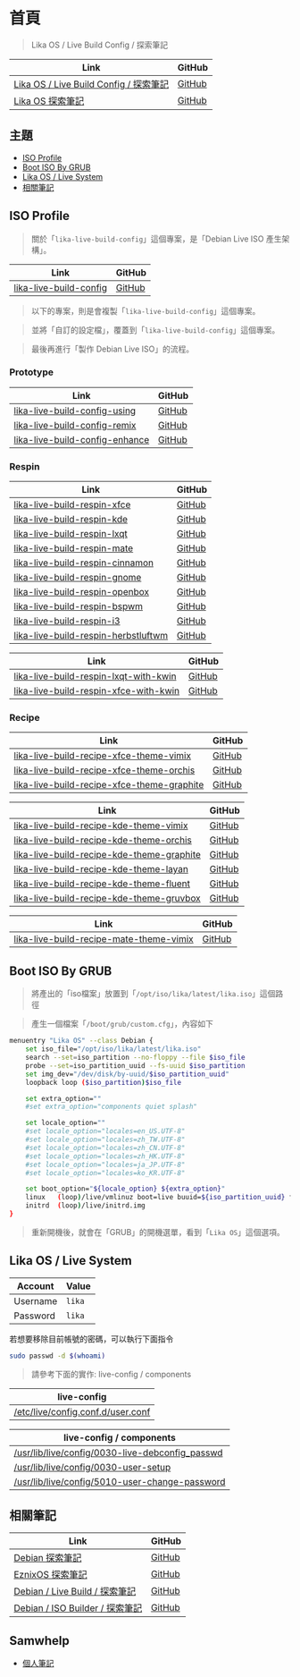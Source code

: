 

# 首頁

> Lika OS / Live Build Config / 探索筆記

| Link | GitHub |
| ---- | ------ |
| [Lika OS / Live Build Config / 探索筆記](https://samwhelp.github.io/note-about-lika-live-build-config/) | [GitHub](https://github.com/samwhelp/note-about-lika-live-build-config) |
| [Lika OS 探索筆記](https://samwhelp.github.io/note-about-lika/) | [GitHub](https://github.com/samwhelp/note-about-lika) |





## 主題

* [ISO Profile](#iso-profile)
* [Boot ISO By GRUB](#boot-iso-by-grub)
* [Lika OS / Live System](#lika-os--live-system)
* [相關筆記](#相關筆記)




## ISO Profile

> 關於「`lika-live-build-config`」這個專案，是「Debian Live ISO 產生架構」。

| Link | GitHub |
| ---- | ------ |
| [lika-live-build-config](https://samwhelp.github.io/lika-live-build-config/) | [GitHub](https://github.com/samwhelp/lika-live-build-config) |

> 以下的專案，則是會複製「`lika-live-build-config`」這個專案。

> 並將「自訂的設定檔」，覆蓋到「`lika-live-build-config`」這個專案。

> 最後再進行「製作 Debian Live ISO」的流程。


### Prototype

| Link | GitHub |
| ---- | ------ |
| [lika-live-build-config-using](https://samwhelp.github.io/lika-live-build-config-using/) | [GitHub](https://github.com/samwhelp/lika-live-build-config-using) |
| [lika-live-build-config-remix](https://samwhelp.github.io/lika-live-build-config-remix/) | [GitHub](https://github.com/samwhelp/lika-live-build-config-remix) |
| [lika-live-build-config-enhance](https://samwhelp.github.io/lika-live-build-config-enhance/) | [GitHub](https://github.com/samwhelp/lika-live-build-config-enhance) |


### Respin

| Link | GitHub |
| ---- | ------ |
| [lika-live-build-respin-xfce](https://samwhelp.github.io/lika-live-build-respin-xfce/) | [GitHub](https://github.com/samwhelp/lika-live-build-respin-xfce) |
| [lika-live-build-respin-kde](https://samwhelp.github.io/lika-live-build-respin-kde/) | [GitHub](https://github.com/samwhelp/lika-live-build-respin-kde) |
| [lika-live-build-respin-lxqt](https://samwhelp.github.io/lika-live-build-respin-lxqt/) | [GitHub](https://github.com/samwhelp/lika-live-build-respin-lxqt) |
| [lika-live-build-respin-mate](https://samwhelp.github.io/lika-live-build-respin-mate/) | [GitHub](https://github.com/samwhelp/lika-live-build-respin-mate) |
| [lika-live-build-respin-cinnamon](https://samwhelp.github.io/lika-live-build-respin-cinnamon/) | [GitHub](https://github.com/samwhelp/lika-live-build-respin-cinnamon) |
| [lika-live-build-respin-gnome](https://samwhelp.github.io/lika-live-build-respin-gnome/) | [GitHub](https://github.com/samwhelp/lika-live-build-respin-gnome) |
| [lika-live-build-respin-openbox](https://samwhelp.github.io/lika-live-build-respin-openbox/) | [GitHub](https://github.com/samwhelp/lika-live-build-respin-openbox) |
| [lika-live-build-respin-bspwm](https://samwhelp.github.io/lika-live-build-respin-bspwm/) | [GitHub](https://github.com/samwhelp/lika-live-build-respin-bspwm) |
| [lika-live-build-respin-i3](https://samwhelp.github.io/lika-live-build-respin-i3/) | [GitHub](https://github.com/samwhelp/lika-live-build-respin-i3) |
| [lika-live-build-respin-herbstluftwm](https://samwhelp.github.io/lika-live-build-respin-herbstluftwm/) | [GitHub](https://github.com/samwhelp/lika-live-build-respin-herbstluftwm) |


| Link | GitHub |
| ---- | ------ |
| [lika-live-build-respin-lxqt-with-kwin](https://samwhelp.github.io/lika-live-build-respin-lxqt-with-kwin/) | [GitHub](https://github.com/samwhelp/lika-live-build-respin-lxqt-with-kwin) |
| [lika-live-build-respin-xfce-with-kwin](https://samwhelp.github.io/lika-live-build-respin-xfce-with-kwin/) | [GitHub](https://github.com/samwhelp/lika-live-build-respin-xfce-with-kwin) |


### Recipe

| Link | GitHub |
| ---- | ------ |
| [lika-live-build-recipe-xfce-theme-vimix](https://samwhelp.github.io/lika-live-build-recipe-xfce-theme-vimix/) | [GitHub](https://github.com/samwhelp/lika-live-build-recipe-xfce-theme-vimix) |
| [lika-live-build-recipe-xfce-theme-orchis](https://samwhelp.github.io/lika-live-build-recipe-xfce-theme-orchis/) | [GitHub](https://github.com/samwhelp/lika-live-build-recipe-xfce-theme-orchis) |
| [lika-live-build-recipe-xfce-theme-graphite](https://samwhelp.github.io/lika-live-build-recipe-xfce-theme-graphite/) | [GitHub](https://github.com/samwhelp/lika-live-build-recipe-xfce-theme-graphite) |


| Link | GitHub |
| ---- | ------ |
| [lika-live-build-recipe-kde-theme-vimix](https://samwhelp.github.io/lika-live-build-recipe-kde-theme-vimix/) | [GitHub](https://github.com/samwhelp/lika-live-build-recipe-kde-theme-vimix) |
| [lika-live-build-recipe-kde-theme-orchis](https://samwhelp.github.io/lika-live-build-recipe-kde-theme-orchis/) | [GitHub](https://github.com/samwhelp/lika-live-build-recipe-kde-theme-orchis) |
| [lika-live-build-recipe-kde-theme-graphite](https://samwhelp.github.io/lika-live-build-recipe-kde-theme-graphite/) | [GitHub](https://github.com/samwhelp/lika-live-build-recipe-kde-theme-graphite) |
| [lika-live-build-recipe-kde-theme-layan](https://samwhelp.github.io/lika-live-build-recipe-kde-theme-layan/) | [GitHub](https://github.com/samwhelp/lika-live-build-recipe-kde-theme-layan) |
| [lika-live-build-recipe-kde-theme-fluent](https://samwhelp.github.io/lika-live-build-recipe-kde-theme-fluent/) | [GitHub](https://github.com/samwhelp/lika-live-build-recipe-kde-theme-fluent) |
| [lika-live-build-recipe-kde-theme-gruvbox](https://samwhelp.github.io/lika-live-build-recipe-kde-theme-gruvbox/) | [GitHub](https://github.com/samwhelp/lika-live-build-recipe-kde-theme-gruvbox) |


| Link | GitHub |
| ---- | ------ |
| [lika-live-build-recipe-mate-theme-vimix](https://samwhelp.github.io/lika-live-build-recipe-mate-theme-vimix/) | [GitHub](https://github.com/samwhelp/lika-live-build-recipe-mate-theme-vimix) |




## Boot ISO By GRUB

> 將產出的「iso檔案」放置到「`/opt/iso/lika/latest/lika.iso`」這個路徑

> 產生一個檔案「`/boot/grub/custom.cfg`」，內容如下

``` sh
menuentry "Lika OS" --class Debian {
	set iso_file="/opt/iso/lika/latest/lika.iso"
	search --set=iso_partition --no-floppy --file $iso_file
	probe --set=iso_partition_uuid --fs-uuid $iso_partition
	set img_dev="/dev/disk/by-uuid/$iso_partition_uuid"
	loopback loop ($iso_partition)$iso_file

	set extra_option=""
	#set extra_option="components quiet splash"

	set locale_option=""
	#set locale_option="locales=en_US.UTF-8"
	#set locale_option="locales=zh_TW.UTF-8"
	#set locale_option="locales=zh_CN.UTF-8"
	#set locale_option="locales=zh_HK.UTF-8"
	#set locale_option="locales=ja_JP.UTF-8"
	#set locale_option="locales=ko_KR.UTF-8"

	set boot_option="${locale_option} ${extra_option}"
	linux	(loop)/live/vmlinuz boot=live buuid=${iso_partition_uuid} findiso=${iso_file} ${boot_option}
	initrd	(loop)/live/initrd.img
}
```

> 重新開機後，就會在「GRUB」的開機選單，看到「`Lika OS`」這個選項。




## Lika OS / Live System

| Account  | Value  |
| -------- | ------ |
| Username | `lika` |
| Password | `lika` |

若想要移除目前帳號的密碼，可以執行下面指令

``` sh
sudo passwd -d $(whoami)
```


> 請參考下面的實作: live-config / components

| live-config |
| ---------------------- |
| [/etc/live/config.conf.d/user.conf](https://github.com/samwhelp/lika-live-build-config/blob/main/master-config/common/includes.chroot_before_packages/etc/live/config.conf.d/user.conf) |

| live-config / components |
| ------------------------ |
| [/usr/lib/live/config/0030-live-debconfig_passwd](https://salsa.debian.org/live-team/live-config/-/blob/master/components/0030-live-debconfig_passwd)
| [/usr/lib/live/config/0030-user-setup](https://salsa.debian.org/live-team/live-config/-/blob/master/components/0030-user-setup)
| [/usr/lib/live/config/5010-user-change-password](https://github.com/samwhelp/lika-live-build-config/blob/main/master-config/common/includes.chroot_before_packages/usr/lib/live/config/5010-user-change-password) |




## 相關筆記

| Link | GitHub |
| ---- | ------ |
| [Debian 探索筆記](https://samwhelp.github.io/note-about-debian/) | [GitHub](https://github.com/samwhelp/note-about-debian) |
| [EznixOS 探索筆記](https://samwhelp.github.io/note-about-eznixos/) | [GitHub](https://github.com/samwhelp/note-about-eznixos) |
| [Debian / Live Build / 探索筆記](https://samwhelp.github.io/note-about-debian-live-build/) | [GitHub](https://github.com/samwhelp/note-about-debian-live-build) |
| [Debian / ISO Builder / 探索筆記](https://samwhelp.github.io/note-about-debian-iso-builder/) | [GitHub](https://github.com/samwhelp/note-about-debian-iso-builder) |




## Samwhelp

* [個人筆記](https://samwhelp.github.io/book/)
